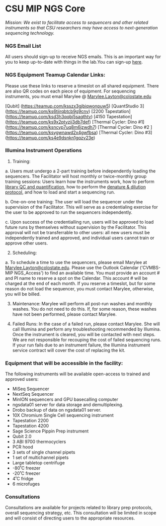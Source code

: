 # CSU MIP NGS Core

_Mission: We exist to facilitate access to sequencers and other related instruments so that CSU researchers may have access to next-generation sequencing technology._

### NGS Email List
All users should sign-up to receive NGS emails. This is an important way for you to keep up-to-date with things in the lab.You can sign-up [here](https://lists.colostate.edu/cgi-bin/mailman/listinfo/ngs_announcements).

### NGS Equipment Teamup Calendar Links:
Please use these links to reserve a timeslot on all shared equipment. There are also QR codes on each piece of equipment. For sequencing instruments, you must email Marylee @ Marylee.Layton@colostate.edu

[Qubit] (https://teamup.com/ksszx3gjbiqwonpuw5)
[QuantStudio 3] (https://teamup.com/ks6tijrqbtcb9g9cnv)
[2200 Tapestation] (https://teamup.com/ksd3h3qqbj5saqthtv)
[4150 Tapestation] (https://teamup.com/ks9x2ptyzii3db7def)
[Thermal Cycler: Dino #1] (https://teamup.com/ksncyp7uq8m6jzwdh7)
[Thermal Cycler: Dino #2 ] (https://teamup.com/ksygwnawd2x4gwfbsa)
[Thermal Cycler: Dino #3] (https://teamup.com/ks4e9dsnkn1gqzv23e)

###	Illumina Instrument Operations
1.	Training: 

a.	Users must undergo a 2-part training before independently loading the sequencers. The Facilitator will host monthly or twice-monthly group training sessions: Users learn how the instruments work, how to perform [library QC and quantification](https://github.com/mllayton/mip_ngs_core/tree/main/QC_materials), how to perform the [denature & dilution protocol](https://github.com/mllayton/mip_ngs_core/tree/main/Instrument%20Loading), and how to load and start a sequencing run. 

b.	One-on-one training: The user will load the sequencer under the supervision of the Facilitator. This will serve as a credentialing exercise for the user to be approved to run the sequencers independently.  

c.	Upon success of the credentialling run, users will be approved to load future runs by themselves without supervision by the Facilitator. This approval will not be transferrable to other users: all new users must be independently trained and approved, and individual users cannot train or approve other users.  

2.	Scheduling:

a.	To schedule a time to use the sequencers, please email Marylee at Marylee.Layton@colostate.edu. Please use the Outlook Calendar ('CVMBS-MIP NGS_Access') to find an available time. You must provide an account # and PI name to reserve a spot on the Calendar. This account # will be charged at the end of each month. If you reserve a timeslot, but for some reason do not load the sequencer, you must contact Marylee, otherwise, you will be billed. 

3.	Maintenance: Marylee will perform all post-run washes and monthly washes. You do not need to do this. If, for some reason, these washes have not been performed, please contact Marylee. 

4.	Failed Runs: In the case of a failed run, please contact Marylee. She will call Illumina and perform any troubleshooting recommended by Illumina. Once the instrument is cleared, you will be contacted with next steps. We are not responsible for recouping the cost of failed sequencing runs. If your run fails due to an instrument failure, the Illumina instrument service contract will cover the cost of replacing the kit. 

###	Equipment that will be accessible in the facility: 
The following instruments will be available open-access to trained and approved users: 

-	MiSeq Sequencer
-	NextSeq Sequencer
-	MinION sequencers and GPU basecalling computer
-	ngsdata01 server for data storage and demultiplexing.
-	Drobo backup of data on ngsdata01 server.
-	10X Chromium Single Cell sequencing instrument
-	Tapestation 2200
-	Tapestation 4200
-	Sage Science Pippin Prep instrument
-	Qubit 2.0
-	3 ABI 9700 thermocyclers
-	PCR hood
-	3 sets of single channel pipets
-	1 set of multichannel pipets
-	Large tabletop centrifuge
-	-80˚C freezer 
-	-20˚C freezer
-	4˚C fridge
-	6 microfuges

### Consultations
Consultations are available for projects related to library prep protocols, overall sequencing strategy, etc.  This consultation will be limited in scope and will consist of directing users to the appropriate resources.


